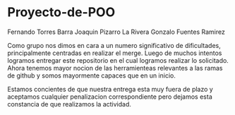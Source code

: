 # Proyecto-de-POO

Fernando Torres Barra
Joaquin Pizarro La Rivera
Gonzalo Fuentes Ramirez

Como grupo nos dimos en cara a un numero significativo de dificultades, principalmente centradas en realizar el merge. 
Luego de muchos intentos logramos entregar este repositorio en el cual logramos realizar lo solicitado.
Ahora tenemos mayor nocion de las herramienteas relevantes a las ramas de github y somos mayormente capaces que en un inicio.

Estamos concientes de que nuestra entrega esta muy fuera de plazo y aceptamos cualquier penalizacion correspondiente pero dejamos esta constancia de que realizamos la actividad.
